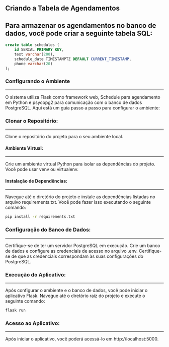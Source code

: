 ## Criando a Tabela de Agendamentos

Para armazenar os agendamentos no banco de dados, você pode criar a seguinte tabela SQL:
---
```sql
create table schedules (
	id SERIAL PRIMARY KEY,
	text varchar(200),
	schedule_date TIMESTAMPTZ DEFAULT CURRENT_TIMESTAMP,
	phone varchar(20)
);
```
### Configurando o Ambiente
---
O sistema utiliza Flask como framework web, Schedule para agendamento em Python e psycopg2 para comunicação com o banco de dados PostgreSQL. Aqui está um guia passo a passo para configurar o ambiente:

### Clonar o Repositório:
---
Clone o repositório do projeto para o seu ambiente local.

#### Ambiente Virtual:
---
Crie um ambiente virtual Python para isolar as dependências do projeto. Você pode usar venv ou virtualenv.

#### Instalação de Dependências:
---
Navegue até o diretório do projeto e instale as dependências listadas no arquivo requirements.txt. Você pode fazer isso executando o seguinte comando:

```bash
pip install -r requirements.txt
```

### Configuração do Banco de Dados:
---
Certifique-se de ter um servidor PostgreSQL em execução. Crie um banco de dados e configure as credenciais de acesso no arquivo .env. Certifique-se de que as credenciais correspondam às suas configurações do PostgreSQL.

### Execução do Aplicativo:
---
Após configurar o ambiente e o banco de dados, você pode iniciar o aplicativo Flask. Navegue até o diretório raiz do projeto e execute o seguinte comando:

```bash
flask run
```
### Acesso ao Aplicativo:
---
Após iniciar o aplicativo, você poderá acessá-lo em http://localhost:5000.